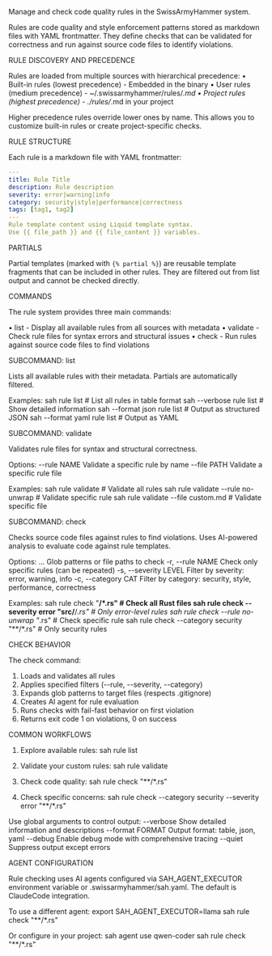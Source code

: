 Manage and check code quality rules in the SwissArmyHammer system.

Rules are code quality and style enforcement patterns stored as markdown files
with YAML frontmatter. They define checks that can be validated for correctness
and run against source code files to identify violations.

RULE DISCOVERY AND PRECEDENCE

Rules are loaded from multiple sources with hierarchical precedence:
• Built-in rules (lowest precedence) - Embedded in the binary
• User rules (medium precedence) - ~/.swissarmyhammer/rules/*.md
• Project rules (highest precedence) - ./rules/*.md in your project

Higher precedence rules override lower ones by name. This allows you to
customize built-in rules or create project-specific checks.

RULE STRUCTURE

Each rule is a markdown file with YAML frontmatter:
```yaml
---
title: Rule Title
description: Rule description
severity: error|warning|info
category: security|style|performance|correctness
tags: [tag1, tag2]
---
Rule template content using Liquid template syntax.
Use {{ file_path }} and {{ file_content }} variables.
```

PARTIALS

Partial templates (marked with `{% partial %}`) are reusable template fragments
that can be included in other rules. They are filtered out from list output
and cannot be checked directly.

COMMANDS

The rule system provides three main commands:

• list - Display all available rules from all sources with metadata
• validate - Check rule files for syntax errors and structural issues
• check - Run rules against source code files to find violations

SUBCOMMAND: list

Lists all available rules with their metadata. Partials are automatically filtered.

Examples:
  sah rule list                      # List all rules in table format
  sah --verbose rule list            # Show detailed information
  sah --format json rule list        # Output as structured JSON
  sah --format yaml rule list        # Output as YAML

SUBCOMMAND: validate

Validates rule files for syntax and structural correctness.

Options:
  --rule NAME    Validate a specific rule by name
  --file PATH    Validate a specific rule file

Examples:
  sah rule validate                  # Validate all rules
  sah rule validate --rule no-unwrap # Validate specific rule
  sah rule validate --file custom.md # Validate specific file

SUBCOMMAND: check

Checks source code files against rules to find violations. Uses AI-powered
analysis to evaluate code against rule templates.

Options:
  <PATTERNS>...          Glob patterns or file paths to check
  -r, --rule NAME        Check only specific rules (can be repeated)
  -s, --severity LEVEL   Filter by severity: error, warning, info
  -c, --category CAT     Filter by category: security, style, performance, correctness

Examples:
  sah rule check "**/*.rs"                    # Check all Rust files
  sah rule check --severity error "src/**/*.rs" # Only error-level rules
  sah rule check --rule no-unwrap "*.rs"      # Check specific rule
  sah rule check --category security "**/*.rs" # Only security rules

CHECK BEHAVIOR

The check command:
1. Loads and validates all rules
2. Applies specified filters (--rule, --severity, --category)
3. Expands glob patterns to target files (respects .gitignore)
4. Creates AI agent for rule evaluation
5. Runs checks with fail-fast behavior on first violation
6. Returns exit code 1 on violations, 0 on success

COMMON WORKFLOWS

1. Explore available rules:
   sah rule list

2. Validate your custom rules:
   sah rule validate

3. Check code quality:
   sah rule check "**/*.rs"

4. Check specific concerns:
   sah rule check --category security --severity error "**/*.rs"

Use global arguments to control output:
  --verbose         Show detailed information and descriptions
  --format FORMAT   Output format: table, json, yaml
  --debug           Enable debug mode with comprehensive tracing
  --quiet           Suppress output except errors

AGENT CONFIGURATION

Rule checking uses AI agents configured via SAH_AGENT_EXECUTOR environment
variable or .swissarmyhammer/sah.yaml. The default is ClaudeCode integration.

To use a different agent:
  export SAH_AGENT_EXECUTOR=llama
  sah rule check "**/*.rs"

Or configure in your project:
  sah agent use qwen-coder
  sah rule check "**/*.rs"